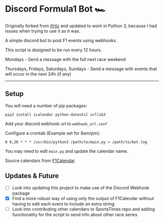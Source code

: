 # Discord Formula1 Bot :racing_car:

Originally forked from [jfritz](https://github.com/jfritz/discord-formula1-bot) and updated to work in Python 3, because I had issues when trying to use it as it was.

A simple discord bot to post F1 events using webhooks.

This script is designed to be run every 12 hours.

Mondays -
    Send a message with the full next race weekend
    
    
Thursdays, Fridays, Saturdays, Sundays -
    Send a message with events that will occur in the next 24h (if any)

---
## Setup

You will need a number of pip packages:
```
pip3 install icalendar python-dateutil urllib3
```

Add your discord webhook url to `webhook_url.conf`

Configure a crontab (Example set for 8am/pm):
```
0 8,20 * * * /usr/bin/python3 /path/to/main.py > /path/to/bot.log
```

You may need to edit `main.py` and update the calendar name.

Source calendars from [F1Calendar](https://f1calendar.com/).

## Updates & Future

- [ ] Look into updating this project to make use of the Discord Webhook package
- [x] Find a more robust way of using only the output of F1Calendar without having to edit each event to include an extra string
- [ ] Look into contributing other calendars to SportsTimes repo and adding functionality for the script to send info about other race series
